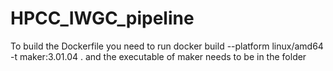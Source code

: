# HPCC_IWGC_pipeline

To build the Dockerfile you need to run docker build --platform linux/amd64 -t maker:3.01.04 . and the executable of maker needs to be in the folder
